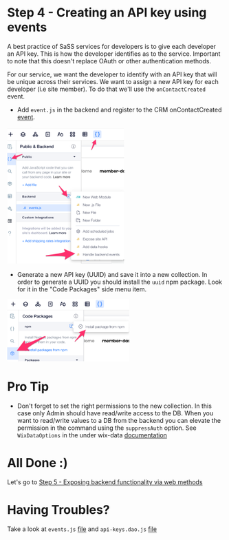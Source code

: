 # Step 4 - Creating an API key using events

A best practice of SaSS services for developers is to give each developer an API key. This is how the developer identifies as to the service. Important to note that this doesn't replace OAuth or other authentication methods.

For our service, we want the developer to identify with an API key that will be unique across their services. We want to assign a new API key for each developer (i.e site member). To do that we'll use the `onContactCreated` event.

* Add `event.js` in the backend and register to the CRM onContactCreated [event](https://www.wix.com/velo/reference/wix-crm-backend/events/oncontactcreated). 

![events](assets/events.png)


* Generate a new API key (UUID) and save it into a new collection. In order to generate a UUID you should install the `uuid` npm package. Look for it in the "Code Packages" side menu item.

![npm](assets/npm.png)

# Pro Tip
* Don't forget to set the right permissions to the new collection. In this case only Admin should have read/write access to the DB. When you want to read/write values to a DB from the backend you can elevate the permission in the command using the `suppressAuth` option. See `WixDataOptions` in the under wix-data [documentation](https://www.wix.com/velo/reference/wix-data)

# All Done :)

Let's go to [Step 5 - Exposing backend functionality via web methods](step5.md)

# Having Troubles?

Take a look at `events.js` [file](https://gist.github.com/ofirdagan/d8d1f7aa0fcff3761812c73b63652885) and `api-keys.dao.js` [file](https://gist.github.com/ofirdagan/8a2c1c4016eb2438a2652eec8bfbd2b1)
